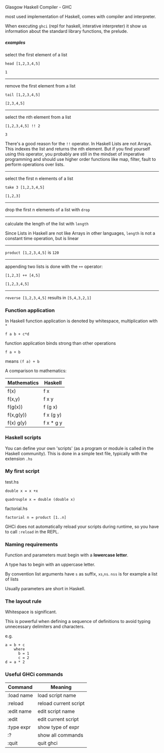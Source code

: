 Glasgow Haskell Compiler - GHC

most used implementation of Haskell, comes with compiler and interpreter.

When executing `ghci` (repl for haskell, interative interpreter) it show us information about the standard library functions, the prelude.

##### examples

select the first element of a list

```
head [1,2,3,4,5]

1
```

---

remove the first element from a list

```
tail [1,2,3,4,5]

[2,3,4,5]
```

---

select the nth element from a list

```
[1,2,3,4,5] !! 2

3
```

There's a good reason for the `!!` operator.
In Haskell Lists are not Arrays.
This indexes the list and returns the nth element.
But if you find yourself using this operator, you probably are still in the mindset of imperative programming and should use higher order functions like map, filter, fault to perform operations over lists.

----

select the first n elements of a list

```
take 3 [1,2,3,4,5]

[1,2,3]
```

---

drop the first n elements of a list with `drop`

---

calculate the length of the list with `length`

Since Lists in Haskell are not like Arrays in other languages,
`length` is not a constant time operation, but is linear

---

`product [1,2,3,4,5]` is `120`

---

appending two lists is done with the `++` operator:

```
[1,2,3] ++ [4,5]

[1,2,3,4,5]
```
---

`reverse [1,2,3,4,5]` results in `[5,4,3,2,1]`







### Function application

In Haskell function application is denoted by whitespace, multiplication with `*`

```
f a b + c*d
```

function application binds strong than other operations

```
f a + b
```

means `(f a) + b`


A comparison to mathematics:

| Mathematics |    Haskell   |
|-------------|--------------|
| f(x)        | f x          |
| f(x,y)      | f x y        |
| f(g(x))     | f (g x)      |
| f(x,g(y))   | f x (g y)    |
| f(x) g(y)   | f x * g y    |




### Haskell scripts

You can define your own 'scripts' (as a program or module is called in the Haskell community).
This is done in a simple text file, typically with the extension `.hs`


### My first script

test.hs
```
double x = x +x

quadrouple x = double (double x)
```

factorial.hs
```
factorial n = product [1..n]
```


GHCi does not automatically reload your scripts during runtime, so you have to call `:reload` in the REPL.






### Naming requirements

Function and parameters must begin with a **lowercase letter**.

A type has to begin with an uppercase letter.

By convention list arguments have `s` as suffix, `xs`,`ns`. `nss` is for example a list of lists

Usually parameters are short in Haskell.



### The layout rule

Whitespace is significant.

This is powerful when defining a sequence of definitions to avoid typing unnecessary delimiters and characters.

e.g.
```
a = b + c
    where
      b = 1
      c = 2
d = a * 2
```





### Useful GHCi commands

| Command     | Meaning                |
|-------------|------------------------|
| :load name  | load script name       |
| :reload     | reload current script  |
| :edit name  | edit script name       |
| :edit       | edit current script    |
| :type expr  | show type of expr      |
| :?          | show all commands      |
| :quit       | quit ghci              |




